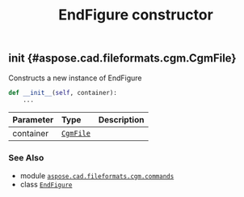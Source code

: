 ﻿---
title: EndFigure constructor
second_title: Aspose.CAD for Python via .NET API References
description: 
type: docs
weight: 10
url: /python-net/aspose.cad.fileformats.cgm.commands/endfigure/__init__/
is_root: false
---

## __init__ {#aspose.cad.fileformats.cgm.CgmFile}

Constructs a new instance of EndFigure



```python
def __init__(self, container):
    ...
```


| Parameter | Type | Description |
| :- | :- | :- |
| container | [`CgmFile`](/cad/python-net/aspose.cad.fileformats.cgm/cgmfile) |  |



### See Also
* module [`aspose.cad.fileformats.cgm.commands`](../../)
* class [`EndFigure`](/cad/python-net/aspose.cad.fileformats.cgm.commands/endfigure)
